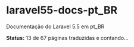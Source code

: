 # laravel55-docs-pt_BR
Documentação do Laravel 5.5 em pt_BR

**Status:** 13 de 67 páginas traduzidas e contando...